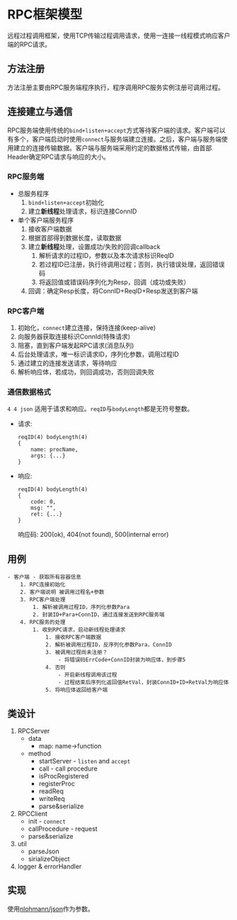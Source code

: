 
# RPC框架模型

远程过程调用框架，使用TCP传输过程调用请求，使用一连接一线程模式响应客户端的RPC请求。

## 方法注册

方法注册主要由RPC服务端程序执行，程序调用RPC服务实例注册可调用过程。


## 连接建立与通信

RPC服务端使用传统的`bind+listen+accept`方式等待客户端的请求。客户端可以有多个，客户端启动时使用`connect`与服务端建立连接。之后，客户端与服务端使用建立的连接传输数据。客户端与服务端采用约定的数据格式传输，由首部Header确定RPC请求与响应的大小。

### RPC服务端

- 总服务程序
  1. `bind+listen+accept`初始化
  2. 建立**新线程**处理请求，标识连接ConnID
- 单个客户端服务程序
  1. 接收客户端数据
  2. 根据首部得到数据长度，读取数据
  3. 建立**新线程**处理，设置成功/失败的回调callback
     1. 解析请求的过程ID，参数以及本次请求标识ReqID
     2. 若过程ID已注册，执行待调用过程；否则，执行错误处理，返回错误码
     3. 将返回值或错误码序列化为Resp，回调（成功或失败）
  4. 回调：确定Resp长度，将ConnID+ReqID+Resp发送到客户端

### RPC客户端

1. 初始化，`connect`建立连接，保持连接(keep-alive)
2. 向服务器获取连接标识ConnId(特殊请求)
3. 阻塞，直到客户端发起RPC请求(消息队列)
4. 后台处理请求，唯一标识请求ID，序列化参数，调用过程ID
5. 通过建立的连接发送请求，等待响应
6. 解析响应体，若成功，则回调成功，否则回调失败


### 通信数据格式

`4 4 json` 适用于请求和响应。`reqID`与`bodyLength`都是无符号整数。

- 请求:
  ```
  reqID(4) bodyLength(4)
  {
      name: procName,
      args: {...}
  }
  ```
- 响应:
  ```
  reqID(4) bodyLength(4)
  {
      code: 0,
      msg: "",
      ret: {...}
  }
  ```
  响应码: 200(ok), 404(not found), 500(internal error)




## 用例
```
- 客户端 - 获取所有容器信息
    1. RPC连接初始化
    2. 客户端说明 被调用过程名+参数
    3. RPC客户端处理
        1. 解析被调用过程ID，序列化参数Para
        2. 封装ID+Para+ConnID，通过连接发送到RPC服务端
    4. RPC服务的处理
        1. 收到RPC请求，启动新线程处理请求
            1. 接收RPC客户端数据
            2. 解析被调用过程ID，反序列化参数Para，ConnID
            3. 被调用过程尚未注册？
                - 将错误码ErrCode+ConnID封装为响应体，到步骤5
            4. 否则
                - 开启新线程调用该过程
                - 过程结束后序列化返回值RetVal，封装ConnID+ID+RetVal为响应体
            5. 将响应体返回给客户端
```

## 类设计

1. RPCServer
   - data
     - map: name->function
   - method
     - startServer - `listen` and `accept`
     - call - call procedure
     - isProcRegistered
     - registerProc
     - readReq
     - writeReq
     - parse&serialize
2. RPCClient
   - init - `connect`
   - callProcedure - request
   - parse&serialize
3. util
   - parseJson
   - sirializeObject
4. logger & errorHandler


## 实现

使用[nlohmann/json](https://github.com/nlohmann/json)作为参数。
